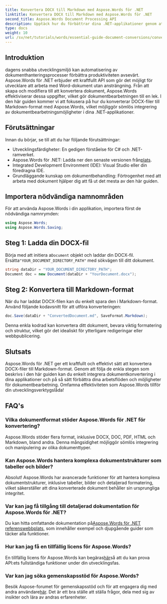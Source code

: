 ```yaml
---
title: Konvertera DOCX till Markdown med Aspose.Words för .NET
linktitle: Konvertera DOCX till Markdown med Aspose.Words för .NET
second_title: Aspose.Words Document Processing API
description: Upptäck hur du förbättrar dina .NET-applikationer genom att sömlöst konvertera DOCX-filer till Markdown med Aspose.Words för .NET. Denna omfattande guide steg-för-steg-instruktioner och vanliga frågor.
type: docs
weight: 10
url: /sv/net/tutorials/words/essential-guide-document-conversions/convert-docx-to-markdown/
---
```

## Introduktion

dagens snabba utvecklingsmiljö kan automatisering av dokumenthanteringsprocesser förbättra produktiviteten avsevärt. Aspose.Words för .NET erbjuder ett kraftfullt API som gör det möjligt för utvecklare att arbeta med Word-dokument utan ansträngning. Från att skapa och modifiera till att konvertera dokument, Aspose.Words effektiviserar dessa uppgifter, vilket gör dokumentbearbetningen till en lek. I den här guiden kommer vi att fokusera på hur du konverterar DOCX-filer till Markdown-format med Aspose.Words, vilket möjliggör sömlös integrering av dokumentbearbetningsmöjligheter i dina .NET-applikationer.

## Förutsättningar

Innan du börjar, se till att du har följande förutsättningar:

- Utvecklingsfärdigheter: En gedigen förståelse för C# och .NET-ramverket.
-  Aspose.Words för .NET: Ladda ner den senaste versionen från[plats](https://releases.aspose.com/words/net/).
- Integrated Development Environment (IDE): Visual Studio eller din föredragna IDE.
- Grundläggande kunskap om dokumentbehandling: Förtrogenhet med att arbeta med dokument hjälper dig att få ut det mesta av den här guiden.

## Importera nödvändiga namnområden

För att använda Aspose.Words i din applikation, importera först de nödvändiga namnrymden:

```csharp
using Aspose.Words;
using Aspose.Words.Saving;
```

## Steg 1: Ladda din DOCX-fil

 Börja med att initiera a`Document` objekt och laddar din DOCX-fil. Ersätta`"YOUR_DOCUMENT_DIRECTORY_PATH"` med sökvägen till ditt dokument.

```csharp
string dataDir = "YOUR_DOCUMENT_DIRECTORY_PATH";
Document doc = new Document(dataDir + "YourDocument.docx");
```

## Steg 2: Konvertera till Markdown-format

När du har laddat DOCX-filen kan du enkelt spara den i Markdown-format. Använd följande kodavsnitt för att utföra konverteringen:

```csharp
doc.Save(dataDir + "ConvertedDocument.md", SaveFormat.Markdown);
```

Denna enkla kodrad kan konvertera ditt dokument, bevara viktig formatering och struktur, vilket gör det idealiskt för ytterligare redigeringar eller webbpublicering.

## Slutsats

Aspose.Words för .NET ger ett kraftfullt och effektivt sätt att konvertera DOCX-filer till Markdown-format. Genom att följa de enkla stegen som beskrivs i den här guiden kan du enkelt integrera dokumentkonvertering i dina applikationer och på så sätt förbättra dina arbetsflöden och möjligheter för dokumentbearbetning. Omfamna effektiviteten som Aspose.Words tillför din utvecklingsverktygslåda!

## FAQ's

### Vilka dokumentformat stöder Aspose.Words för .NET för konvertering?

Aspose.Words stöder flera format, inklusive DOCX, DOC, PDF, HTML och Markdown, bland andra. Denna mångsidighet möjliggör sömlös integrering och manipulering av olika dokumenttyper.

### Kan Aspose.Words hantera komplexa dokumentstrukturer som tabeller och bilder?

Absolut! Aspose.Words har avancerade funktioner för att hantera komplexa dokumentstrukturer, inklusive tabeller, bilder och detaljerad formatering, vilket säkerställer att dina konverterade dokument behåller sin ursprungliga integritet.

### Var kan jag få tillgång till detaljerad dokumentation för Aspose.Words för .NET?

 Du kan hitta omfattande dokumentation på[Aspose.Words för .NET referenswebbplats](https://reference.aspose.com/words/net/), som innehåller exempel och djupgående guider som täcker alla funktioner.

### Hur kan jag få en tillfällig licens för Aspose.Words?

 En tillfällig licens för Aspose.Words kan begäras[här](https://purchase.conholdate.com/temporary-license/)så att du kan prova API:ets fullständiga funktioner under din utvecklingsfas.

### Var kan jag söka gemenskapsstöd för Aspose.Words?

 Besök Aspose-forumet för gemenskapsstöd och för att engagera dig med andra användare[här](https://forum.aspose.com/c/words/8). Det är ett bra ställe att ställa frågor, dela med sig av insikter och lära av andras erfarenheter.